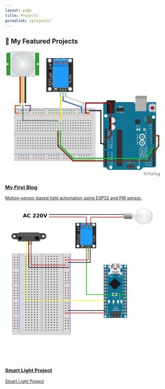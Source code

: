 ```yaml
---
layout: page
title: Projects
permalink: /projects/
---
```


<h2>🚀 My Featured Projects</h2>

<div class="projects-grid">

  <div class="project-card">
    <a href="{{ site.baseurl }}/my-first-blog.html">
      <img src="/images/smart-light-thumb.jpg" alt="My First Blog">
      <h3>My First Blog</h3>
      <p>Motion-sensor based light automation using ESP32 and PIR sensor.</p>
    </a>
  </div>

  <div class="project-card">
    <a href="{{ site.baseurl }}/smart-light-project.html">
      <img src="/images/storybot-thumb.png" alt="AI StoryBot">
      <h3>Smart Light Project</h3>
      <p>Smart Light Project</p>
    </a>
  </div>

  <!-- 🧱 Add more project-card blocks below -->

</div>

